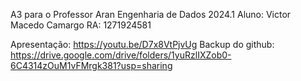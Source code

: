 A3 para o Professor Aran
Engenharia de Dados 2024.1
Aluno: Victor Macedo Camargo
RA: 1271924581

Apresentação: https://youtu.be/D7x8VtPjvUg
Backup do github: https://drive.google.com/drive/folders/1yuRzlIXZob0-6C4314zOuM1vFMrgk381?usp=sharing

